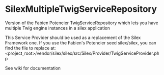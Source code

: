 SilexMultipleTwigServiceRepository
==================================

Version of the Fabien Potencier TwigServiceRepository which lets you have multiple Twig engine instances in a silex application

This Service Provider should be used as a replacement of the Silex Framework one.
If you use the Fabien's Potencier seed silex/silex, you can find the file to replace at:
<project_root>/vendor/silex/silex/src/Silex/Provider/TwigServiceProvider.php


See wiki for documentation

